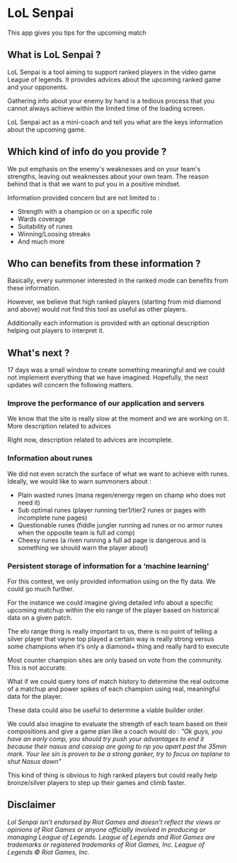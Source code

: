 # LoL Senpai
This app gives you tips for the upcoming match

## What is LoL Senpai ?


LoL Senpai is a tool aiming to support ranked players in the video game League of legends. It provides advices about the upcoming ranked game and your opponents.

Gathering info about your enemy by hand is a tedious process that you cannot always achieve within the limited time of the loading screen.

LoL Senpai act as a mini-coach and tell you what are the keys information about the upcoming game.

## Which kind of info do you provide ?

We put emphasis on the enemy's weaknesses and on your team's strengths, leaving out weaknesses about your own team. The reason behind that is that we want to put you in a positive mindset.

Information provided concern but are not limited to :
* Strength with a champion or on a specific role
* Wards coverage
* Suitability of runes
* Winning/Loosing streaks
* And much more

## Who can benefits from these information ?

Basically, every summoner interested in the ranked mode can benefits from these information.

However, we believe that high ranked players (starting from mid diamond and above) would not find this tool as useful as other players.

Additionally each information is provided with an optional description helping out players to interpret it.

## What's next ?

17 days was a small window to create something meaningful and we could not implement everything that we have imagined. Hopefully, the next updates will concern the following matters.

### Improve the performance of our application and servers

We know that the site is really slow at the moment and we are working on it.
More description related to advices

Right now, description related to advices are incomplete.

### Information about runes

We did not even scratch the surface of what we want to achieve with runes. Ideally, we would like to warn summoners about :
* Plain wasted runes (mana regen/energy regen on champ who does not need it)
* Sub optimal runes (player running tier1/tier2 runes or pages with incomplete rune pages)
* Questionable runes (fiddle jungler running ad runes or no armor runes when the opposite team is full ad comp)
* Cheesy runes (a riven running a full ad page is dangerous and is something we should warn the player about)

### Persistent storage of information for a ‘machine learning'

For this contest, we only provided information using on the fly data. We could go much further.

For the instance we could imagine giving detailed info about a specific upcoming matchup within the elo range of the player based on historical data on a given patch.

The elo range thing is really important to us, there is no point of telling a silver player that vayne top played a certain way is really strong versus some champions when it’s only a diamond+ thing and really hard to execute

Most counter champion sites are only based on vote from the community. This is not accurate.

What if we could query tons of match history to determine the real outcome of a matchup and power spikes of each champion using real, meaningful data for the player.

These data could also be useful to determine a viable builder order.

We could also imagine to evaluate the strength of each team based on their compositions and give a game plan like a coach would do :
*"Ok guys, you have an early comp, you should try push your advantages to end it because their nasus and cassiop are going to rip you apart past the 35min mark. Your lee sin is proven to be a strong ganker, try to focus on toplane to shut Nasus down"*

This kind of thing is obvious to high ranked players but could really help bronze/silver players to step up their games and climb faster.

## Disclaimer
*Lol Senpai isn’t endorsed by Riot Games and doesn’t reflect the views or opinions of Riot Games or anyone officially involved in producing or managing League of Legends.
League of Legends and Riot Games are trademarks or registered trademarks of Riot Games, Inc. League of Legends © Riot Games, Inc.*
